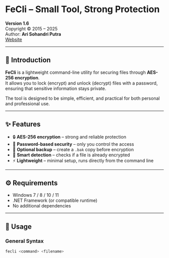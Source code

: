 # FeCli – Small Tool, Strong Protection  

**Version 1.6**  
Copyright © 2015 – 2025  
Author: **Ari Sohandri Putra**  
[Website](https://arisohandriputra.github.io)  

---

## 📖 Introduction  
**FeCli** is a lightweight command-line utility for securing files through **AES-256 encryption**.  
It allows you to lock (encrypt) and unlock (decrypt) files with a password, ensuring that sensitive information stays private.  

The tool is designed to be simple, efficient, and practical for both personal and professional use.  

---

## ✨ Features  
- 🔒 **AES-256 encryption** – strong and reliable protection  
- 🔑 **Password-based security** – only you control the access  
- 📂 **Optional backup** – create a `.bak` copy before encryption  
- 🧠 **Smart detection** – checks if a file is already encrypted  
- ⚡ **Lightweight** – minimal setup, runs directly from the command line  

---

## ⚙️ Requirements  
- Windows 7 / 8 / 10 / 11  
- .NET Framework (or compatible runtime)  
- No additional dependencies  

---

## 🚀 Usage  

### General Syntax
```bash
fecli <command> <filename>
